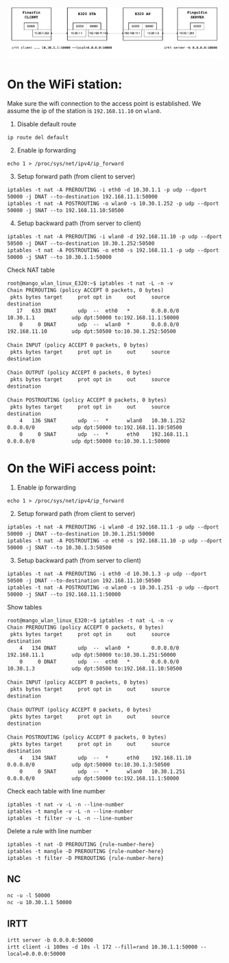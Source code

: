 ![alt text](./routing.jpg)

# On the WiFi station:

Make sure the wifi connection to the access point is established. We assume the ip of the station is `192.168.11.10` on `wlan0`.

1. Disable default route
```
ip route del default
```

2. Enable ip forwarding 
```
echo 1 > /proc/sys/net/ipv4/ip_forward
```

3. Setup forward path (from client to server)
```
iptables -t nat -A PREROUTING -i eth0 -d 10.30.1.1 -p udp --dport 50000 -j DNAT --to-destination 192.168.11.1:50000
iptables -t nat -A POSTROUTING -o wlan0 -s 10.30.1.252 -p udp --dport 50000 -j SNAT --to 192.168.11.10:50500
```

4. Setup backward path (from server to client)
```
iptables -t nat -A PREROUTING -i wlan0 -d 192.168.11.10 -p udp --dport 50500 -j DNAT --to-destination 10.30.1.252:50500
iptables -t nat -A POSTROUTING -o eth0 -s 192.168.11.1 -p udp --dport 50000 -j SNAT --to 10.30.1.1:50000
```

Check NAT table
```
root@mango_wlan_linux_E320:~$ iptables -t nat -L -n -v
Chain PREROUTING (policy ACCEPT 0 packets, 0 bytes)
 pkts bytes target     prot opt in     out     source               destination         
   17   633 DNAT       udp  --  eth0   *       0.0.0.0/0            10.30.1.1            udp dpt:50000 to:192.168.11.1:50000
    0     0 DNAT       udp  --  wlan0  *       0.0.0.0/0            192.168.11.10        udp dpt:50500 to:10.30.1.252:50500

Chain INPUT (policy ACCEPT 0 packets, 0 bytes)
 pkts bytes target     prot opt in     out     source               destination         

Chain OUTPUT (policy ACCEPT 0 packets, 0 bytes)
 pkts bytes target     prot opt in     out     source               destination         

Chain POSTROUTING (policy ACCEPT 0 packets, 0 bytes)
 pkts bytes target     prot opt in     out     source               destination         
    4   136 SNAT       udp  --  *      wlan0   10.30.1.252          0.0.0.0/0            udp dpt:50000 to:192.168.11.10:50500
    0     0 SNAT       udp  --  *      eth0    192.168.11.1         0.0.0.0/0            udp dpt:50000 to:10.30.1.1:50000
```

# On the WiFi access point:

1. Enable ip forwarding 
```
echo 1 > /proc/sys/net/ipv4/ip_forward
```

2. Setup forward path (from client to server)
```
iptables -t nat -A PREROUTING -i wlan0 -d 192.168.11.1 -p udp --dport 50000 -j DNAT --to-destination 10.30.1.251:50000
iptables -t nat -A POSTROUTING -o eth0 -s 192.168.11.10 -p udp --dport 50000 -j SNAT --to 10.30.1.3:50500
```

3. Setup backward path (from server to client)
```
iptables -t nat -A PREROUTING -i eth0 -d 10.30.1.3 -p udp --dport 50500 -j DNAT --to-destination 192.168.11.10:50500
iptables -t nat -A POSTROUTING -o wlan0 -s 10.30.1.251 -p udp --dport 50000 -j SNAT --to 192.168.11.1:50000
```

Show tables
```
root@mango_wlan_linux_E320:~$ iptables -t nat -L -n -v
Chain PREROUTING (policy ACCEPT 0 packets, 0 bytes)
 pkts bytes target     prot opt in     out     source               destination         
    4   134 DNAT       udp  --  wlan0  *       0.0.0.0/0            192.168.11.1         udp dpt:50000 to:10.30.1.251:50000
    0     0 DNAT       udp  --  eth0   *       0.0.0.0/0            10.30.1.3            udp dpt:50500 to:192.168.11.10:50500

Chain INPUT (policy ACCEPT 0 packets, 0 bytes)
 pkts bytes target     prot opt in     out     source               destination         

Chain OUTPUT (policy ACCEPT 0 packets, 0 bytes)
 pkts bytes target     prot opt in     out     source               destination         

Chain POSTROUTING (policy ACCEPT 0 packets, 0 bytes)
 pkts bytes target     prot opt in     out     source               destination         
    4   134 SNAT       udp  --  *      eth0    192.168.11.10        0.0.0.0/0            udp dpt:50000 to:10.30.1.3:50500
    0     0 SNAT       udp  --  *      wlan0   10.30.1.251          0.0.0.0/0            udp dpt:50000 to:192.168.11.1:50000
```

Check each table with line number
```
iptables -t nat -v -L -n --line-number
iptables -t mangle -v -L -n --line-number
iptables -t filter -v -L -n --line-number
```

Delete a rule with line number
```
iptables -t nat -D PREROUTING {rule-number-here}
iptables -t mangle -D PREROUTING {rule-number-here}
iptables -t filter -D PREROUTING {rule-number-here}
```

## NC
```
nc -u -l 50000
nc -u 10.30.1.1 50000
```

## IRTT
```
irtt server -b 0.0.0.0:50000
irtt client -i 100ms -d 10s -l 172 --fill=rand 10.30.1.1:50000 --local=0.0.0.0:50000
```
